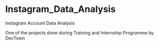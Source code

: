 # Instagram_Data_Analysis
Instagram Account Data Analysis

One of the projects done during Training and Internship Programme by DevTown
